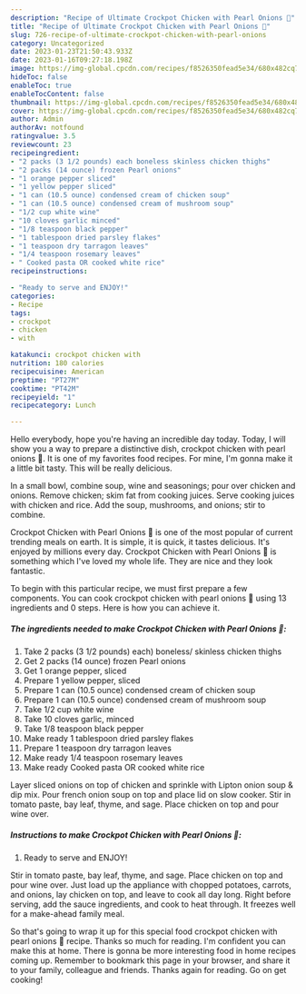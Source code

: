 ```yaml
---
description: "Recipe of Ultimate Crockpot Chicken with Pearl Onions 🧅"
title: "Recipe of Ultimate Crockpot Chicken with Pearl Onions 🧅"
slug: 726-recipe-of-ultimate-crockpot-chicken-with-pearl-onions
category: Uncategorized
date: 2023-01-23T21:50:43.933Z
date: 2023-01-16T09:27:18.198Z
image: https://img-global.cpcdn.com/recipes/f8526350fead5e34/680x482cq70/crockpot-chicken-with-pearl-onions-recipe-main-photo.jpg
hideToc: false
enableToc: true
enableTocContent: false
thumbnail: https://img-global.cpcdn.com/recipes/f8526350fead5e34/680x482cq70/crockpot-chicken-with-pearl-onions-recipe-main-photo.jpg
cover: https://img-global.cpcdn.com/recipes/f8526350fead5e34/680x482cq70/crockpot-chicken-with-pearl-onions-recipe-main-photo.jpg
author: Admin
authorAv: notfound
ratingvalue: 3.5
reviewcount: 23
recipeingredient:
- "2 packs (3 1/2 pounds) each boneless skinless chicken thighs"
- "2 packs (14 ounce) frozen Pearl onions"
- "1 orange pepper sliced"
- "1 yellow pepper sliced"
- "1 can (10.5 ounce) condensed cream of chicken soup"
- "1 can (10.5 ounce) condensed cream of mushroom soup"
- "1/2 cup white wine"
- "10 cloves garlic minced"
- "1/8 teaspoon black pepper"
- "1 tablespoon dried parsley flakes"
- "1 teaspoon dry tarragon leaves"
- "1/4 teaspoon rosemary leaves"
- " Cooked pasta OR cooked white rice"
recipeinstructions:

- "Ready to serve and ENJOY!"
categories:
- Recipe
tags:
- crockpot
- chicken
- with

katakunci: crockpot chicken with 
nutrition: 180 calories
recipecuisine: American
preptime: "PT27M"
cooktime: "PT42M"
recipeyield: "1"
recipecategory: Lunch

---
```



Hello everybody, hope you're having an incredible day today. Today, I will show you a way to prepare a distinctive dish, crockpot chicken with pearl onions 🧅. It is one of my favorites food recipes. For mine, I'm gonna make it a little bit tasty. This will be really delicious.

In a small bowl, combine soup, wine and seasonings; pour over chicken and onions. Remove chicken; skim fat from cooking juices. Serve cooking juices with chicken and rice. Add the soup, mushrooms, and onions; stir to combine.

Crockpot Chicken with Pearl Onions 🧅 is one of the most popular of current trending meals on earth. It is simple, it is quick, it tastes delicious. It's enjoyed by millions every day. Crockpot Chicken with Pearl Onions 🧅 is something which I've loved my whole life. They are nice and they look fantastic.


To begin with this particular recipe, we must first prepare a few components. You can cook crockpot chicken with pearl onions 🧅 using 13 ingredients and 0 steps. Here is how you can achieve it.

<!--inarticleads1-->

##### The ingredients needed to make Crockpot Chicken with Pearl Onions 🧅:

1. Take 2 packs (3 1/2 pounds) each) boneless/ skinless chicken thighs
1. Get 2 packs (14 ounce) frozen Pearl onions
1. Get 1 orange pepper, sliced
1. Prepare 1 yellow pepper, sliced
1. Prepare 1 can (10.5 ounce) condensed cream of chicken soup
1. Prepare 1 can (10.5 ounce) condensed cream of mushroom soup
1. Take 1/2 cup white wine
1. Take 10 cloves garlic, minced
1. Take 1/8 teaspoon black pepper
1. Make ready 1 tablespoon dried parsley flakes
1. Prepare 1 teaspoon dry tarragon leaves
1. Make ready 1/4 teaspoon rosemary leaves
1. Make ready  Cooked pasta OR cooked white rice


Layer sliced onions on top of chicken and sprinkle with Lipton onion soup &amp; dip mix. Pour french onion soup on top and place lid on slow cooker. Stir in tomato paste, bay leaf, thyme, and sage. Place chicken on top and pour wine over. 

<!--inarticleads2-->

##### Instructions to make Crockpot Chicken with Pearl Onions 🧅:


1. Ready to serve and ENJOY!

Stir in tomato paste, bay leaf, thyme, and sage. Place chicken on top and pour wine over. Just load up the appliance with chopped potatoes, carrots, and onions, lay chicken on top, and leave to cook all day long. Right before serving, add the sauce ingredients, and cook to heat through. It freezes well for a make-ahead family meal. 

So that's going to wrap it up for this special food crockpot chicken with pearl onions 🧅 recipe. Thanks so much for reading. I'm confident you can make this at home. There is gonna be more interesting food in home recipes coming up. Remember to bookmark this page in your browser, and share it to your family, colleague and friends. Thanks again for reading. Go on get cooking!
